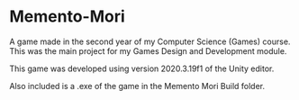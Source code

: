 # Memento-Mori
A game made in the second year of my Computer Science (Games) course. This was the main project for my Games Design and Development module.

This game was developed using version 2020.3.19f1 of the Unity editor.

Also included is a .exe of the game in the Memento Mori Build folder.
